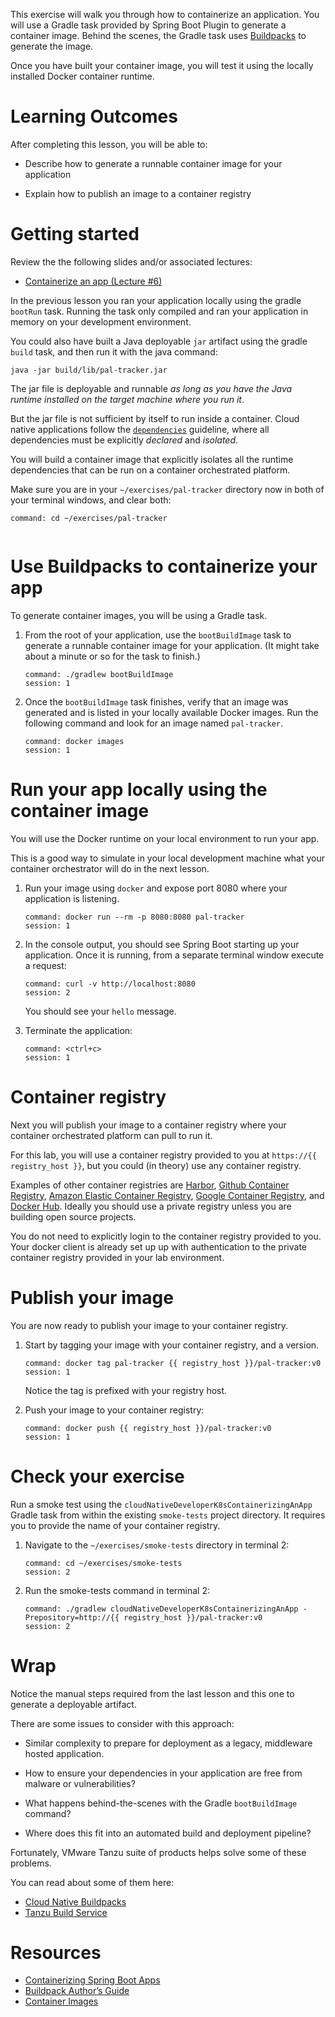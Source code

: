 This exercise will walk you through how to containerize an application.
You will use a Gradle task provided by Spring Boot Plugin to
generate a container image.
Behind the scenes,
the Gradle task uses [Buildpacks](https://buildpacks.io/) to generate
the image.

Once you have built your container image, you will test it using the
locally installed Docker container runtime.

# Learning Outcomes

After completing this lesson, you will be able to:

-   Describe how to generate a runnable container image for your
    application

-   Explain how to publish an image to a container registry

# Getting started

Review the the following slides and/or associated lectures:

-   [Containerize an app (Lecture #6)](https://docs.google.com/presentation/d/1RrDgRkuM5bSPHV6P5uvkvb9AFn10AMYq2V67gBShjUQ/present)

In the previous lesson you ran your application locally using the gradle
`bootRun` task.
Running the task only compiled and ran your application in memory on
your development environment.

You could also have built a Java deployable `jar` artifact using the
gradle `build` task,
and then run it with the java command:

`java -jar build/lib/pal-tracker.jar`

The jar file is deployable and runnable *as long as you have the Java*
*runtime installed on the target machine where you run it*.

But the jar file is not sufficient by itself to run inside a container.
Cloud native applications follow the
[`dependencies`](https://12factor.net/dependencies) guideline,
where all dependencies must be explicitly *declared* and *isolated*.

You will build a container image that explicitly isolates all the
runtime dependencies that can be run on a container orchestrated
platform.

Make sure you are in your `~/exercises/pal-tracker` directory now in
both of your terminal windows,
and clear both:

```terminal:execute-all
command: cd ~/exercises/pal-tracker
```

```terminal:clear-all
```

# Use Buildpacks to containerize your app

To generate container images, you will be using a Gradle task.

1.  From the root of your application, use the `bootBuildImage` task to
    generate a runnable container image for your application.
    (It might take about a minute or so for the task to finish.)

    ```terminal:execute
    command: ./gradlew bootBuildImage
    session: 1
    ```

1.  Once the `bootBuildImage` task finishes, verify that an image was
    generated and is listed in your locally available Docker images.
    Run the following command and look for an image named `pal-tracker`.

    ```terminal:execute
    command: docker images
    session: 1
    ```

# Run your app locally using the container image

You will use the Docker runtime on your local environment to run your
app.

This is a good way to simulate in your local development machine what
your container orchestrator will do in the next lesson.

1.  Run your image using `docker` and expose port 8080 where your
    application is listening.

    ```terminal:execute
    command: docker run --rm -p 8080:8080 pal-tracker
    session: 1
    ```

1.  In the console output, you should see Spring Boot starting up your
    application.
    Once it is running,
    from a separate terminal window execute a request:

    ```terminal:execute
    command: curl -v http://localhost:8080
    session: 2
    ```

    You should see your `hello` message.

1.  Terminate the application:

    ```terminal:execute
    command: <ctrl+c>
    session: 1
    ```

# Container registry

Next you will publish your image to a container registry where
your container orchestrated platform can pull to run it.

For this lab, you will use a container registry provided to you at
`https://{{ registry_host }}`,
but you could (in theory) use any container registry.

Examples of other container registries are
[Harbor](https://goharbor.io/),
[Github Container Registry](https://docs.github.com/en/packages/guides/about-github-container-registry),
[Amazon Elastic Container Registry](https://aws.amazon.com/ecr/),
[Google Container Registry](https://cloud.google.com/container-registry),
and
[Docker Hub](https://docker.io).
Ideally you should use a private registry unless you are building open
source projects.

You do not need to explicitly login to the container registry provided
to you.
Your docker client is already set up up with authentication to the
private container registry provided in your lab environment.

# Publish your image

You are now ready to publish your image to your container registry.

1.  Start by tagging your image with your container registry,
    and a version.

    ```terminal:execute
    command: docker tag pal-tracker {{ registry_host }}/pal-tracker:v0
    session: 1
    ```

    Notice the tag is prefixed with your registry host.

1.  Push your image to your container registry:

    ```terminal:execute
    command: docker push {{ registry_host }}/pal-tracker:v0
    session: 1
    ```

# Check your exercise

Run a smoke test using the
`cloudNativeDeveloperK8sContainerizingAnApp` Gradle task from within the
existing `smoke-tests` project directory.
It requires you to provide the name of your container registry.

1.  Navigate to the `~/exercises/smoke-tests` directory in
    terminal 2:

    ```terminal:execute
    command: cd ~/exercises/smoke-tests
    session: 2
    ```

1.  Run the smoke-tests command in terminal 2:

    ```terminal:execute
    command: ./gradlew cloudNativeDeveloperK8sContainerizingAnApp -Prepository=http://{{ registry_host }}/pal-tracker:v0
    session: 2
    ```

# Wrap

Notice the manual steps required from the last lesson and this one to
generate a deployable artifact.

There are some issues to consider with this approach:

-   Similar complexity to prepare for deployment as a legacy,
    middleware hosted application.

-   How to ensure your dependencies in your application are free from
    malware or vulnerabilities?

-   What happens behind-the-scenes with the Gradle `bootBuildImage`
    command?

-   Where does this fit into an automated build and deployment pipeline?

Fortunately, VMware Tanzu suite of products helps solve some of these
problems.

You can read about some of them here:

- [Cloud Native Buildpacks](https://tanzu.vmware.com/developer/guides/containers/cnb-gs-kpack/)
- [Tanzu Build Service](https://tanzu.vmware.com/build-service?utm_source=google&utm_medium=cpc&utm_campaign=amer_gp-b_a2&utm_content=g2_t014&utm_term=tanzu%20build%20service&_bt=498180106794&_bk=tanzu%20build%20service&_bm=e&_bn=g&_bg=119184091833&gclid=Cj0KCQiAv6yCBhCLARIsABqJTjbnEPQ6tDuo23MFK9yWNHzGSzCc8CEUoAlDgsRH7xM3t6T1L5Y3m70aAnDjEALw_wcB)

# Resources

- [Containerizing Spring Boot Apps](https://docs.spring.io/spring-boot/docs/2.3.2.RELEASE/reference/html/spring-boot-features.html#boot-features-container-images)
- [Buildpack Author’s Guide](https://buildpacks.io/docs/buildpack-author-guide/)
- [Container Images](https://kubernetes.io/docs/concepts/containers/images/)
